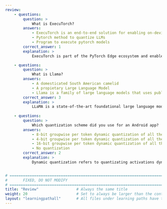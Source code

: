 ```yaml
---
review:
    - questions:
        question: >
            What is ExecuTorch?
        answers:
            - ExecuTorch is an end-to-end solution for enabling on-device inference capabilities across mobile and edge devices.
            - Pytorch method to quantize LLMs
            - Program to execute pytorch models
        correct_answer: 1                    
        explanation: >
            ExecuTorch is part of the PyTorch Edge ecosystem and enables efficient deployment of PyTorch models to edge devices

    - questions:
        question: >
            What is Llama?
        answers:
            - A domesticated South American camelid
            - A propietary Large Language Model
            - Llama is a family of large language models that uses publicly available data for training.
        correct_answer: 3                   
        explanation: >
            LLaMA is a state-of-the-art foundational large language model designed to help researchers advance their work in this subfield of AI
               
    - questions:
        question: >
            Which quantization scheme did you use for an Android app?
        answers:
            - 8-bit groupwise per token dynamic quantization of all the linear layers
            - 4-bit groupwise per token dynamic quantization of all the linear layers
            - 16-bit groupwise per token dynamic quantization of all the linear layers
            - No quantization
        correct_answer: 2          
        explanation: >
            Dynamic quantization refers to quantizating activations dynamically, such that quantization parameters for activations are calculated, from min/max range, at runtime


# ================================================================================
#       FIXED, DO NOT MODIFY
# ================================================================================
title: "Review"                 # Always the same title
weight: 20                      # Set to always be larger than the content in this path
layout: "learningpathall"       # All files under learning paths have this same wrapper
---
```

